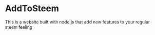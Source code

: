 # AddToSteem
This is a website built with node.js that add new features to your regular steem feeling
